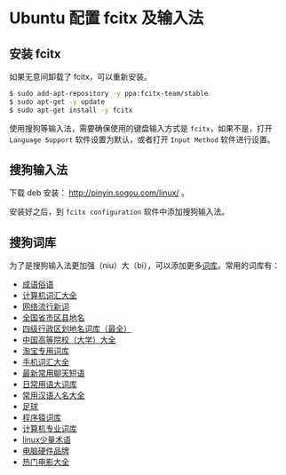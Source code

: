# Ubuntu 配置 fcitx 及输入法

## 安装 fcitx

如果无意间卸载了 fcitx，可以重新安装。
```bash
$ sudo add-apt-repository -y ppa:fcitx-team/stable
$ sudo apt-get -y update
$ sudo apt-get install -y fcitx
```

使用搜狗等输入法，需要确保使用的键盘输入方式是 `fcitx`，如果不是，打开 `Language Support` 软件设置为默认，或者打开 `Input Method` 软件进行设置。

## 搜狗输入法

下载 deb 安装： http://pinyin.sogou.com/linux/ 。

安装好之后，到 `fcitx configuration` 软件中添加搜狗输入法。

## 搜狗词库

为了是搜狗输入法更加强（niu）大（bi），可以添加更多[词库](http://pinyin.sogou.com/dict/)。常用的词库有：
- [成语俗语](http://pinyin.sogou.com/dict/detail/index/15097)
- [计算机词汇大全](http://pinyin.sogou.com/dict/detail/index/15117)
- [网络流行新词](http://pinyin.sogou.com/dict/detail/index/4)
- [全国省市区县地名](http://pinyin.sogou.com/dict/detail/index/807)
- [四级行政区划地名词库（最全）](http://pinyin.sogou.com/dict/detail/index/763)
- [中国高等院校（大学）大全](http://pinyin.sogou.com/dict/detail/index/20647)
- [淘宝专用词库](http://pinyin.sogou.com/dict/detail/index/22416)
- [手机词汇大全](http://pinyin.sogou.com/dict/detail/index/15185)
- [最新常用聊天短语](http://pinyin.sogou.com/dict/detail/index/40290)
- [日常用语大词库](http://pinyin.sogou.com/dict/detail/index/40288)
- [常用汉语人名大全](http://pinyin.sogou.com/dict/detail/index/29429)
- [足球](http://pinyin.sogou.com/dict/detail/index/15188)
- [程序猿词库](http://pinyin.sogou.com/dict/detail/index/36423)
- [计算机专业词库](http://pinyin.sogou.com/dict/detail/index/403)
- [linux少量术语](http://pinyin.sogou.com/dict/detail/index/225)
- [电脑硬件品牌](http://pinyin.sogou.com/dict/detail/index/1157)
- [热门电影大全](http://pinyin.sogou.com/dict/detail/index/20652)
